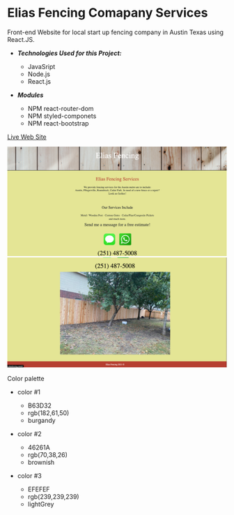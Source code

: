 # Elias Fencing Comapany Services

Front-end Website for local start up fencing company in Austin Texas using React.JS.

- **_Technologies Used for this Project:_**

  - JavaSript
  - Node.js
  - React.js

- **_Modules_**
  - NPM react-router-dom
  - NPM styled-componets
  - NPM react-bootstrap

[Live Web Site](http://www.eliasfencing.com/)

![ExampleOne](/src/assets/images/equalized-eliasFencing.png)
![ExampleTwo](/src/assets/images/equalized-eliasFencingCarousel.png)

Color palette

- color #1

  - B63D32
  - rgb(182,61,50)
  - burgandy

- color #2

  - 46261A
  - rgb(70,38,26)
  - brownish

- color #3
  - EFEFEF
  - rgb(239,239,239)
  - lightGrey
